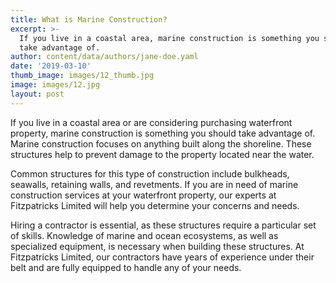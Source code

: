 ```yaml
---
title: What is Marine Construction?
excerpt: >-
  If you live in a coastal area, marine construction is something you should
  take advantage of.
author: content/data/authors/jane-doe.yaml
date: '2019-03-10'
thumb_image: images/12_thumb.jpg
image: images/12.jpg
layout: post
---
```

If you live in a coastal area or are considering purchasing waterfront property, marine construction is something you should take advantage of. Marine construction focuses on anything built along the shoreline. These structures help to prevent damage to the property located near the water.

Common structures for this type of construction include bulkheads, seawalls, retaining walls, and revetments. If you are in need of marine construction services at your waterfront property, our experts at Fitzpatricks Limited will help you determine your concerns and needs.

Hiring a contractor is essential, as these structures require a particular set of skills. Knowledge of marine and ocean ecosystems, as well as specialized equipment, is necessary when building these structures. At Fitzpatricks Limited, our contractors have years of experience under their belt and are fully equipped to handle any of your needs.